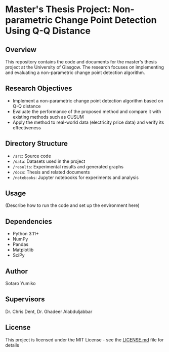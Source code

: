 # Master's Thesis Project: Non-parametric Change Point Detection Using Q-Q Distance

## Overview
This repository contains the code and documents for the master's thesis project at the University of Glasgow. The research focuses on implementing and evaluating a non-parametric change point detection algorithm.

## Research Objectives
- Implement a non-parametric change point detection algorithm based on Q-Q distance
- Evaluate the performance of the proposed method and compare it with existing methods such as CUSUM
- Apply the method to real-world data (electricity price data) and verify its effectiveness

## Directory Structure
- `/src`: Source code
- `/data`: Datasets used in the project
- `/results`: Experimental results and generated graphs
- `/docs`: Thesis and related documents
- `/notebooks`: Jupyter notebooks for experiments and analysis

## Usage
(Describe how to run the code and set up the environment here)

## Dependencies
- Python 3.11+
- NumPy
- Pandas
- Matplotlib
- SciPy

## Author
Sotaro Yumiko

## Supervisors
Dr. Chris Dent, Dr. Ghadeer Alabduljabbar

## License
This project is licensed under the MIT License - see the [LICENSE.md](LICENSE.md) file for details
